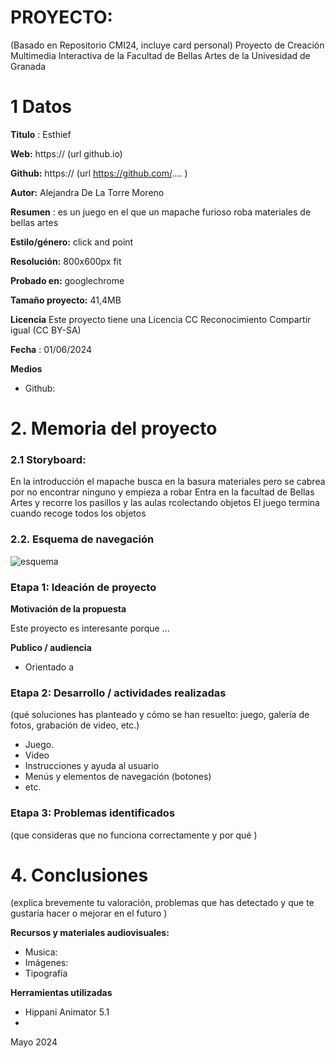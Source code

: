 # PROYECTO: 

(Basado en Repositorio CMI24, incluye card personal)
Proyecto de Creación Multimedia Interactiva de la  Facultad de Bellas Artes de la Univesidad de Granada



# 1 Datos 


**Titulo** : Esthief

**Web:**   https://    (url github.io)

**Github:** https://    (url https://github.com/.... )

**Autor:** Alejandra De La Torre Moreno

**Resumen** : es un juego en el que un mapache furioso roba materiales de bellas artes 

**Estilo/género:**  click and point

**Resolución:** 800x600px fit

**Probado en:**  googlechrome

**Tamaño proyecto:** 41,4MB 

**Licencia** Este proyecto tiene una Licencia CC Reconocimiento Compartir igual (CC BY-SA)

**Fecha** : 01/06/2024

**Medios** 

- Github:

# 2. Memoria del proyecto 

### 2.1 Storyboard: 
En la introducción el mapache busca en la basura materiales pero se cabrea por no encontrar ninguno y empieza a robar 
Entra en la facultad de Bellas Artes y recorre los pasillos y las aulas rcolectando objetos
El juego termina cuando recoge todos los objetos 

### 2.2. Esquema de navegación 


![esquema](https://github.com/adltr/adltr.github.io/blob/main/logotipo.PNG)

### Etapa 1: Ideación de proyecto

**Motivación de la propuesta** 

Este  proyecto es interesante porque ... 


**Publico / audiencia**

- Orientado a 


### Etapa 2: Desarrollo / actividades realizadas

(qué soluciones has planteado y cómo se han resuelto: juego, galería de fotos, grabación de video, etc.)

- Juego. 
- Video 
- Instrucciones y ayuda al usuario 
- Menús y elementos de navegación (botones)
- etc.



### Etapa 3: Problemas identificados

(que consideras que no  funciona correctamente y por qué )



# 4. Conclusiones 

(explica brevemente tu valoración, problemas que has detectado y que te gustaría hacer o mejorar en el futuro )


**Recursos y materiales audiovisuales:**

* Musica:  
* Imágenes:  
* Tipografía

**Herramientas utilizadas**

- Hippani Animator 5.1
- 

Mayo 2024
